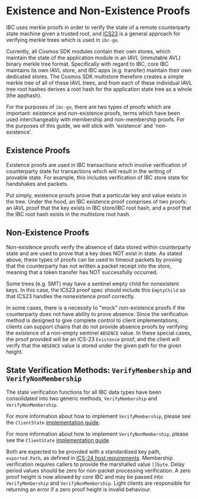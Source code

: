 <!--
order: 8
-->

# Existence and Non-Existence Proofs

IBC uses merkle proofs in order to verify the state of a remote counterparty state machine given a trusted root, and [ICS23](https://github.com/cosmos/ics23/tree/master/go) is a general approach for verifying merkle trees which is used in `ibc-go`.

Currently, all Cosmos SDK modules contain their own stores, which maintain the state of the application module in an IAVL (immutable AVL) binary merkle tree format. Specifically with regard to IBC, core IBC maintains its own IAVL store, and IBC apps (e.g. transfer) maintain their own dedicated stores. The Cosmos SDK multistore therefore creates a simple merkle tree of all of these IAVL trees, and from each of these individual IAVL tree root hashes derives a root hash for the application state tree as a whole (the apphash).

For the purposes of `ibc-go`, there are two types of proofs which are important: existence and non-existence proofs, terms which have been used interchangeably with membership and non-membership proofs. For the purposes of this guide, we will stick with 'existence' and 'non-existence'.

## Existence Proofs

Existence proofs are used in IBC transactions which involve verification of counterparty state for transactions which will result in the writing of provable state. For example, this includes verification of IBC store state for handshakes and packets.

Put simply, existence proofs prove that a particular key and value exists in the tree. Under the hood, an IBC existence proof comprises of two  proofs: an IAVL proof that the key exists in IBC store/IBC root hash, and a proof that the IBC root hash exists in the multistore root hash.

## Non-Existence Proofs

Non-existence proofs verify the absence of data stored within counterparty state and are used to prove that a key does NOT exist in state. As stated above, these types of proofs can be used to timeout packets by proving that the counterparty has not written a packet receipt into the store, meaning that a token transfer has NOT successfully occurred.

Some trees (e.g. SMT) may have a sentinel empty child for nonexistent keys. In this case, the ICS23 proof spec should include this `EmptyChild` so that ICS23 handles the nonexistence proof correctly.

In some cases, there is a necessity to "mock" non-existence proofs if the counterparty does not have ability to prove absence. Since the verification method is designed to give complete control to client implementations, clients can support chains that do not provide absence proofs by verifying the existence of a non-empty sentinel `ABSENCE` value. In these special cases, the proof provided will be an ICS-23 `Existence` proof, and the client will verify that the `ABSENCE` value is stored under the given path for the given height.

## State Verification Methods: `VerifyMembership` and `VerifyNonMembership`

The state verification functions for all IBC data types have been consolidated into two generic methods, `VerifyMembership` and `VerifyNonMembership`.

For more information about how to implement `VerifyMembership`, please see the `ClientState` [implementation guide](https://github.com/cosmos/ibc-go/blob/02-client-refactor-beta1/docs/ibc/light-clients/client-state.md#verifymembership-method).

For more information about how to implement `VerifyNonMembership`, please see the `ClientState` [implementation guide](https://github.com/cosmos/ibc-go/blob/02-client-refactor-beta1/docs/ibc/light-clients/client-state.md#verifynonmembership-method).

Both are expected to be provided with a standardised key path, `exported.Path`, as defined in [ICS-24 host requirements](https://github.com/cosmos/ibc/tree/main/spec/core/ics-024-host-requirements). Membership verification requires callers to provide the marshalled value `[]byte`. Delay period values should be zero for non-packet processing verification. A zero proof height is now allowed by core IBC and may be passed into `VerifyMembership` and `VerifyNonMembership`. Light clients are responsible for returning an error if a zero proof height is invalid behaviour.
